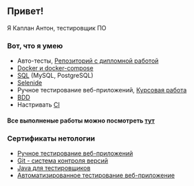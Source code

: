 ## Привет!
Я Каплан Антон, тестировщик ПО
### Вот, что я умею
* Авто-тесты, [Репозиторий с дипломной работой](https://github.com/pno666/diplom)
* [Docker и docker-compose](https://github.com/pno666/oadz7) 
* [SQL](https://github.com/pno666/oadz8) (MySQL, PostgreSQL)
* [Selenide](https://github.com/pno666/oadz4)
* Ручное тестирование веб-приложений, [Курсовая работа](https://docs.google.com/spreadsheets/d/1VM7bH8v1RWJWZkR5wHxdzt2RH4MSjhQCo2dgq5hNRys/edit#gid=0)
* [BDD](https://github.com/pno666/oadz6)
* Настривать [CI](https://netology.ru/profile/program/aqa-39/lessons/198358/lesson_items/1047414)
#### Все выполненые работы можно посмотреть [тут](https://github.com/pno666?tab=repositories)
### Сертификаты нетологии
* [Ручное тестирование веб-приложений](https://github.com/pno666/pno666/blob/main/Kaplan_A_manual.pdf)
* [Git - система контроля версий](https://github.com/pno666/pno666/blob/main/Kaplan_A_git.pdf)
* [Java для тестировщиков](https://github.com/pno666/pno666/blob/main/Kaplan_A_Java.pdf)
* [Автоматизированное тестирование веб-приложение](https://github.com/pno666/pno666/blob/main/Kaplan_A_automatization.pdf)
